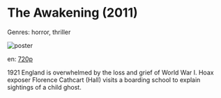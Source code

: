 # The Awakening (2011)

Genres: horror, thriller

![poster](http://image.tmdb.org/t/p/w500/hEUaNGZOmXKbdOgZr28cgZOuPqw.jpg)

en:
  [720p](magnet:?xt=urn:btih:7B926E3DC975532F113F0D303AA4C3D49E4B53A9&tr=udp://glotorrents.pw:6969/announce&tr=udp://tracker.opentrackr.org:1337/announce&tr=udp://torrent.gresille.org:80/announce&tr=udp://tracker.openbittorrent.com:80&tr=udp://tracker.coppersurfer.tk:6969&tr=udp://tracker.leechers-paradise.org:6969&tr=udp://p4p.arenabg.ch:1337&tr=udp://tracker.internetwarriors.net:1337)
  


1921 England is overwhelmed by the loss and grief of World War I. Hoax exposer Florence Cathcart (Hall) visits a boarding school to explain sightings of a child ghost.
